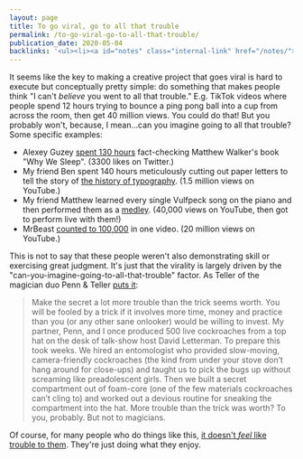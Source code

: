 ```yaml
---
layout: page
title: To go viral, go to all that trouble
permalink: /to-go-viral-go-to-all-that-trouble/
publication_date: 2020-05-04
backlinks: '<ul><li><a id="notes" class="internal-link" href="/notes/">Notes</a></li></ul>'
---
```


It seems like the key to making a creative project that goes viral is hard to execute but conceptually pretty simple: do something that makes people think "I can't *believe* you went to all that trouble." E.g. TikTok videos where people spend 12 hours trying to bounce a ping pong ball into a cup from across the room, then get 40 million views. You could do that! But you probably won't, because, I mean...can you imagine going to all that trouble? Some specific examples:

* Alexey Guzey [spent 130 hours](https://twitter.com/alexeyguzey/status/1195380402078265345) fact-checking Matthew Walker's book "Why We Sleep". (3300 likes on Twitter.)
* My friend Ben spent 140 hours meticulously cutting out paper letters to tell the story of [the history of typography](https://www.youtube.com/watch?v=wOgIkxAfJsk). (1.5 million views on YouTube.)
* My friend Matthew learned every single Vulfpeck song on the piano and then performed them as a [medley](https://www.youtube.com/watch?v=UOM9vbB2nM8). (40,000 views on YouTube, then got to perform live with them!)
* MrBeast [counted to 100,000](https://www.youtube.com/watch?v=xWcldHxHFpo) in one video. (20 million views on YouTube.)

This is not to say that these people weren't also demonstrating skill or exercising great judgment. It's just that the virality is largely driven by the "can-you-imagine-going-to-all-that-trouble" factor. As Teller of the magician duo Penn & Teller [puts it](https://www.smithsonianmag.com/arts-culture/teller-reveals-his-secrets-100744801/):

> Make the secret a lot more trouble than the trick seems worth. You will be fooled by a trick if it involves more time, money and practice than you (or any other sane onlooker) would be willing to invest. My partner, Penn, and I once produced 500 live cockroaches from a top hat on the desk of talk-show host David Letterman. To prepare this took weeks. We hired an entomologist who provided slow-moving, camera-friendly cockroaches (the kind from under your stove don’t hang around for close-ups) and taught us to pick the bugs up without screaming like preadolescent girls. Then we built a secret compartment out of foam-core (one of the few materials cockroaches can’t cling to) and worked out a devious routine for sneaking the compartment into the hat. More trouble than the trick was worth? To you, probably. But not to magicians.

Of course, for many people who do things like this, [it doesn't *feel* like trouble to them](https://twitter.com/mattyj612/status/1256410576244420609). They're just doing what they enjoy.